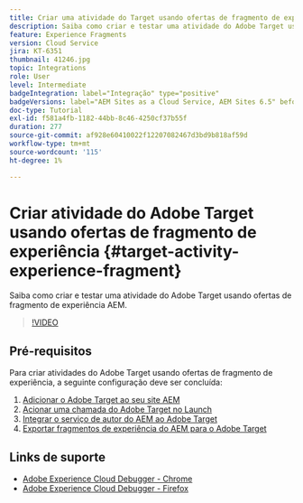 ```yaml
---
title: Criar uma atividade do Target usando ofertas de fragmento de experiência
description: Saiba como criar e testar uma atividade do Adobe Target usando ofertas de fragmento de experiência AEM.
feature: Experience Fragments
version: Cloud Service
jira: KT-6351
thumbnail: 41246.jpg
topic: Integrations
role: User
level: Intermediate
badgeIntegration: label="Integração" type="positive"
badgeVersions: label="AEM Sites as a Cloud Service, AEM Sites 6.5" before-title="false"
doc-type: Tutorial
exl-id: f581a4fb-1182-44bb-8c46-4250cf37b55f
duration: 277
source-git-commit: af928e60410022f12207082467d3bd9b818af59d
workflow-type: tm+mt
source-wordcount: '115'
ht-degree: 1%

---
```


# Criar atividade do Adobe Target usando ofertas de fragmento de experiência {#target-activity-experience-fragment}

Saiba como criar e testar uma atividade do Adobe Target usando ofertas de fragmento de experiência AEM.

>[!VIDEO](https://video.tv.adobe.com/v/41246?quality=12&learn=on)

## Pré-requisitos

Para criar atividades do Adobe Target usando ofertas de fragmento de experiência, a seguinte configuração deve ser concluída:

1. [Adicionar o Adobe Target ao seu site AEM](./add-target-launch-extension.md)
1. [Acionar uma chamada do Adobe Target no Launch](./load-and-fire-target.md)
1. [Integrar o serviço de autor do AEM ao Adobe Target](./setup-aem-target-cloud-service.md)
1. [Exportar fragmentos de experiência do AEM para o Adobe Target](./export-experience-fragment-target.md)

## Links de suporte

* [Adobe Experience Cloud Debugger - Chrome](https://chrome.google.com/webstore/detail/adobe-experience-platform/bfnnokhpnncpkdmbokanobigaccjkpob)
* [Adobe Experience Cloud Debugger - Firefox](https://addons.mozilla.org/en-US/firefox/addon/adobe-experience-platform-dbg/)
